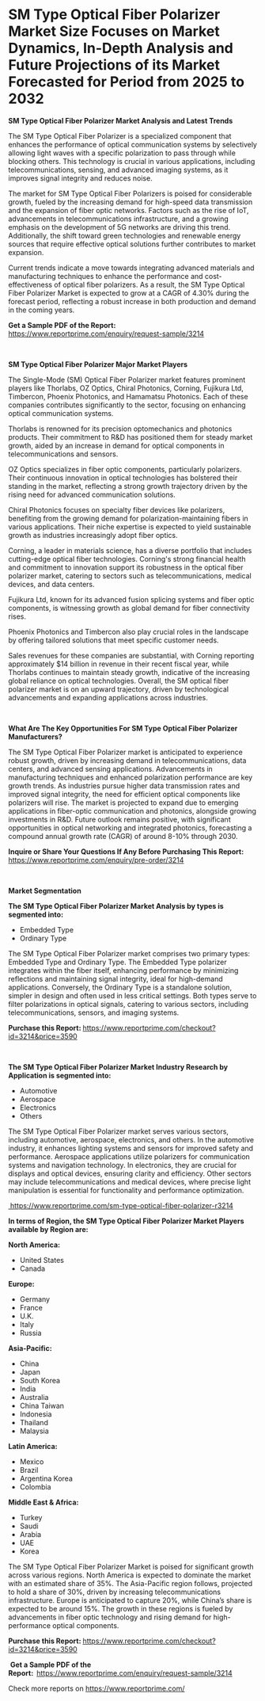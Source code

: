 <p><h1>SM Type Optical Fiber Polarizer Market Size Focuses on Market Dynamics, In-Depth Analysis and Future Projections of its Market Forecasted for Period from 2025 to 2032</h1></p><p><strong>SM Type Optical Fiber Polarizer Market Analysis and Latest Trends</strong></p>
<p><p>The SM Type Optical Fiber Polarizer is a specialized component that enhances the performance of optical communication systems by selectively allowing light waves with a specific polarization to pass through while blocking others. This technology is crucial in various applications, including telecommunications, sensing, and advanced imaging systems, as it improves signal integrity and reduces noise.</p><p>The market for SM Type Optical Fiber Polarizers is poised for considerable growth, fueled by the increasing demand for high-speed data transmission and the expansion of fiber optic networks. Factors such as the rise of IoT, advancements in telecommunications infrastructure, and a growing emphasis on the development of 5G networks are driving this trend. Additionally, the shift toward green technologies and renewable energy sources that require effective optical solutions further contributes to market expansion.</p><p>Current trends indicate a move towards integrating advanced materials and manufacturing techniques to enhance the performance and cost-effectiveness of optical fiber polarizers. As a result, the SM Type Optical Fiber Polarizer Market is expected to grow at a CAGR of 4.30% during the forecast period, reflecting a robust increase in both production and demand in the coming years.</p></p>
<p><strong>Get a Sample PDF of the Report:&nbsp;</strong> <a href="https://www.reportprime.com/enquiry/request-sample/3214?utm_campaign=3504&utm_medium=2&utm_source=Github&utm_content=ia&utm_term=18032025&utm_id=sm-type-optical-fiber-polarizer">https://www.reportprime.com/enquiry/request-sample/3214</a></p>
<p>&nbsp;</p>
<p><strong>SM Type Optical Fiber Polarizer Major Market Players</strong></p>
<p><p>The Single-Mode (SM) Optical Fiber Polarizer market features prominent players like Thorlabs, OZ Optics, Chiral Photonics, Corning, Fujikura Ltd, Timbercon, Phoenix Photonics, and Hamamatsu Photonics. Each of these companies contributes significantly to the sector, focusing on enhancing optical communication systems.</p><p>Thorlabs is renowned for its precision optomechanics and photonics products. Their commitment to R&D has positioned them for steady market growth, aided by an increase in demand for optical components in telecommunications and sensors.</p><p>OZ Optics specializes in fiber optic components, particularly polarizers. Their continuous innovation in optical technologies has bolstered their standing in the market, reflecting a strong growth trajectory driven by the rising need for advanced communication solutions.</p><p>Chiral Photonics focuses on specialty fiber devices like polarizers, benefiting from the growing demand for polarization-maintaining fibers in various applications. Their niche expertise is expected to yield sustainable growth as industries increasingly adopt fiber optics.</p><p>Corning, a leader in materials science, has a diverse portfolio that includes cutting-edge optical fiber technologies. Corning's strong financial health and commitment to innovation support its robustness in the optical fiber polarizer market, catering to sectors such as telecommunications, medical devices, and data centers.</p><p>Fujikura Ltd, known for its advanced fusion splicing systems and fiber optic components, is witnessing growth as global demand for fiber connectivity rises. </p><p>Phoenix Photonics and Timbercon also play crucial roles in the landscape by offering tailored solutions that meet specific customer needs. </p><p>Sales revenues for these companies are substantial, with Corning reporting approximately $14 billion in revenue in their recent fiscal year, while Thorlabs continues to maintain steady growth, indicative of the increasing global reliance on optical technologies. Overall, the SM optical fiber polarizer market is on an upward trajectory, driven by technological advancements and expanding applications across industries.</p></p>
<p>&nbsp;</p>
<p><strong>What Are The Key Opportunities For SM Type Optical Fiber Polarizer Manufacturers?</strong></p>
<p><p>The SM Type Optical Fiber Polarizer market is anticipated to experience robust growth, driven by increasing demand in telecommunications, data centers, and advanced sensing applications. Advancements in manufacturing techniques and enhanced polarization performance are key growth trends. As industries pursue higher data transmission rates and improved signal integrity, the need for efficient optical components like polarizers will rise. The market is projected to expand due to emerging applications in fiber-optic communication and photonics, alongside growing investments in R&D. Future outlook remains positive, with significant opportunities in optical networking and integrated photonics, forecasting a compound annual growth rate (CAGR) of around 8-10% through 2030.</p></p>
<p><strong>Inquire or Share Your Questions If Any Before Purchasing This Report:</strong> <a href="https://www.reportprime.com/enquiry/pre-order/3214?utm_campaign=3504&utm_medium=2&utm_source=Github&utm_content=ia&utm_term=18032025&utm_id=sm-type-optical-fiber-polarizer">https://www.reportprime.com/enquiry/pre-order/3214</a></p>
<p>&nbsp;</p>
<p><strong>Market Segmentation</strong></p>
<p><strong>The SM Type Optical Fiber Polarizer Market Analysis by types is segmented into:</strong></p>
<p><ul><li>Embedded Type</li><li>Ordinary Type</li></ul></p>
<p><p>The SM Type Optical Fiber Polarizer market comprises two primary types: Embedded Type and Ordinary Type. The Embedded Type polarizer integrates within the fiber itself, enhancing performance by minimizing reflections and maintaining signal integrity, ideal for high-demand applications. Conversely, the Ordinary Type is a standalone solution, simpler in design and often used in less critical settings. Both types serve to filter polarizations in optical signals, catering to various sectors, including telecommunications, sensors, and imaging systems.</p></p>
<p><strong>Purchase this Report:&nbsp;</strong><a href="https://www.reportprime.com/checkout?id=3214&price=3590&utm_campaign=3504&utm_medium=2&utm_source=Github&utm_content=ia&utm_term=18032025&utm_id=sm-type-optical-fiber-polarizer">https://www.reportprime.com/checkout?id=3214&price=3590</a></p>
<p>&nbsp;</p>
<p><strong>The SM Type Optical Fiber Polarizer Market Industry Research by Application is segmented into:</strong></p>
<p><ul><li>Automotive</li><li>Aerospace</li><li>Electronics</li><li>Others</li></ul></p>
<p><p>The SM Type Optical Fiber Polarizer market serves various sectors, including automotive, aerospace, electronics, and others. In the automotive industry, it enhances lighting systems and sensors for improved safety and performance. Aerospace applications utilize polarizers for communication systems and navigation technology. In electronics, they are crucial for displays and optical devices, ensuring clarity and efficiency. Other sectors may include telecommunications and medical devices, where precise light manipulation is essential for functionality and performance optimization.</p></p>
<p><a href="https://www.reportprime.com/sm-type-optical-fiber-polarizer-r3214?utm_campaign=3504&utm_medium=2&utm_source=Github&utm_content=ia&utm_term=18032025&utm_id=sm-type-optical-fiber-polarizer">&nbsp;https://www.reportprime.com/sm-type-optical-fiber-polarizer-r3214</a></p>
<p><strong>In terms of Region, the SM Type Optical Fiber Polarizer Market Players available by Region are:</strong></p>
<p>
    <p> <strong> North America: </strong>
        <ul>
            <li>United States</li>
            <li>Canada</li>
        </ul>
        </p> 
    <p> <strong> Europe: </strong>
        <ul>
            <li>Germany</li>
            <li>France</li>
            <li>U.K.</li>
            <li>Italy</li>
            <li>Russia</li>
        </ul>
        </p> 
    <p> <strong> Asia-Pacific: </strong>
        <ul>
            <li>China</li>
            <li>Japan</li>
            <li>South Korea</li>
            <li>India</li>
            <li>Australia</li>
            <li>China Taiwan</li>
            <li>Indonesia</li>
            <li>Thailand</li>
            <li>Malaysia</li>
        </ul>
        </p> 
    <p> <strong> Latin America: </strong>
        <ul>
            <li>Mexico</li>
            <li>Brazil</li>
            <li>Argentina Korea</li>
            <li>Colombia</li>
        </ul>
        </p> 
    <p> <strong> Middle East & Africa: </strong>
        <ul>
            <li>Turkey</li>
            <li>Saudi</li>
            <li>Arabia</li>
            <li>UAE</li>
            <li>Korea</li>
        </ul>
    </p>
    </p>
<p><p>The SM Type Optical Fiber Polarizer Market is poised for significant growth across various regions. North America is expected to dominate the market with an estimated share of 35%. The Asia-Pacific region follows, projected to hold a share of 30%, driven by increasing telecommunications infrastructure. Europe is anticipated to capture 20%, while China’s share is expected to be around 15%. The growth in these regions is fueled by advancements in fiber optic technology and rising demand for high-performance optical components.</p></p>
<p><strong>Purchase this Report: </strong><a href="https://www.reportprime.com/checkout?id=3214&price=3590&utm_campaign=3504&utm_medium=2&utm_source=Github&utm_content=ia&utm_term=18032025&utm_id=sm-type-optical-fiber-polarizer">https://www.reportprime.com/checkout?id=3214&price=3590</a></p>
<p>&nbsp;<strong>Get a Sample PDF of the Report:&nbsp;&nbsp;</strong><a href="https://www.reportprime.com/enquiry/request-sample/3214?utm_campaign=3504&utm_medium=2&utm_source=Github&utm_content=ia&utm_term=18032025&utm_id=sm-type-optical-fiber-polarizer">https://www.reportprime.com/enquiry/request-sample/3214</a></p>
<p><strong></strong></p>
<p>Check more reports on <a href="https://www.reportprime.com/?utm_campaign=3504&utm_medium=2&utm_source=Github&utm_content=ia&utm_term=18032025&utm_id=sm-type-optical-fiber-polarizer">https://www.reportprime.com/</a></p>